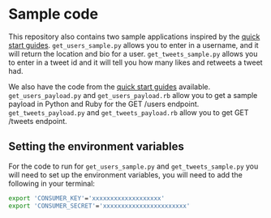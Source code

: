 # Sample code
This repository also contains two sample applications inspired by the [quick start guides](https://developer.twitter.com/en/docs/labs/tweets-and-users/quick-starts). `get_users_sample.py` allows you to enter in a username, and it will return the location and bio for a user. `get_tweets_sample.py` allows you to enter in a tweet id and it will tell you how many likes and retweets a tweet had.

We also have the code from the [quick start guides](https://developer.twitter.com/en/docs/labs/tweets-and-users/quick-starts) available. `get_users_payload.py` and `get_users_payload.rb` allow you to get a sample payload in Python and Ruby for the GET /users endpoint. `get_tweets_payload.py` and `get_tweets_payload.rb` allow you to get GET /tweets endpoint.

## Setting the environment variables
For the code to run for `get_users_sample.py` and `get_tweets_sample.py` you will need to set up the environment variables, you will need to add the following in your terminal:

```bash
export 'CONSUMER_KEY'='xxxxxxxxxxxxxxxxxxx'
export 'CONSUMER_SECRET'='xxxxxxxxxxxxxxxxxxxxxxx'
```
